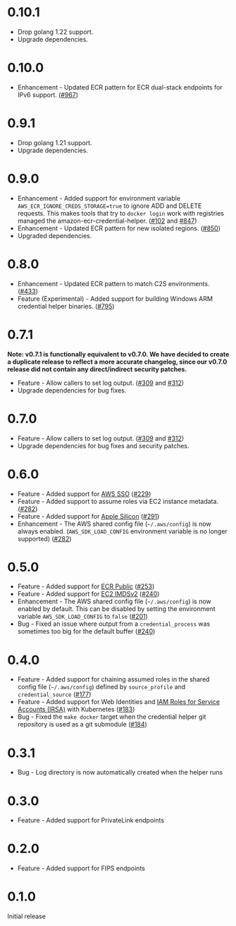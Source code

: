 # 0.10.1
* Drop golang 1.22 support.
* Upgrade dependencies.
# 0.10.0
* Enhancement - Updated ECR pattern for ECR dual-stack endpoints for IPv6 support. ([#967](https://github.com/awslabs/amazon-ecr-credential-helper/issues/967))

# 0.9.1
* Drop golang 1.21 support.
* Upgrade dependencies.

# 0.9.0
* Enhancement - Added support for environment variable `AWS_ECR_IGNORE_CREDS_STORAGE=true` to ignore ADD and DELETE requests. This makes tools that try to `docker login` work with registries managed the amazon-ecr-credential-helper. ([#102](https://github.com/awslabs/amazon-ecr-credential-helper/issues/102) and [#847](https://github.com/awslabs/amazon-ecr-credential-helper/pull/847))
* Enhancement - Updated ECR pattern for new isolated regions. ([#850](https://github.com/awslabs/amazon-ecr-credential-helper/pull/850))
* Upgraded dependencies.

# 0.8.0
* Enhancement - Updated ECR pattern to match C2S environments. ([#433](https://github.com/awslabs/amazon-ecr-credential-helper/issues/433))
* Feature (Experimental) - Added support for building Windows ARM credential helper binaries. ([#795](https://github.com/awslabs/amazon-ecr-credential-helper/issues/795))

# 0.7.1

**Note: v0.7.1 is functionally equivalent to v0.7.0. We have decided to create a duplicate release to reflect a more accurate changelog, since our v0.7.0 release did not contain
any direct/indirect security patches.**

* Feature - Allow callers to set log output. ([#309](https://github.com/awslabs/amazon-ecr-credential-helper/pull/309) and [#312](https://github.com/awslabs/amazon-ecr-credential-helper/pull/312))
* Upgrade dependencies for bug fixes.
  
# 0.7.0

* Feature - Allow callers to set log output. ([#309](https://github.com/awslabs/amazon-ecr-credential-helper/pull/309) and [#312](https://github.com/awslabs/amazon-ecr-credential-helper/pull/312))
* Upgrade dependencies for bug fixes and security patches. 

# 0.6.0

* Feature - Added support for [AWS SSO](https://aws.amazon.com/single-sign-on/) ([#229](https://github.com/awslabs/amazon-ecr-credential-helper/issues/229))
* Feature - Added support to assume roles via EC2 instance metadata. ([#282](https://github.com/awslabs/amazon-ecr-credential-helper/issues/282))
* Feature - Added support for [Apple Silicon](https://go.dev/doc/go1.16#darwin) ([#291](https://github.com/awslabs/amazon-ecr-credential-helper/pull/291))
* Enhancement - The AWS shared config file (`~/.aws/config`) is now always enabled. (`AWS_SDK_LOAD_CONFIG` environment variable is no longer supported) ([#282](https://github.com/awslabs/amazon-ecr-credential-helper/issues/282))

# 0.5.0

* Feature - Added support for [ECR Public](https://gallery.ecr.aws) ([#253](https://github.com/awslabs/amazon-ecr-credential-helper/pull/253))
* Feature - Added support for [EC2 IMDSv2](https://docs.aws.amazon.com/AWSEC2/latest/UserGuide/configuring-instance-metadata-service.html) ([#240](https://github.com/awslabs/amazon-ecr-credential-helper/pull/240))
* Enhancement - The AWS shared config file (`~/.aws/config`) is now enabled by default.  This can be disabled by setting the environment variable `AWS_SDK_LOAD_CONFIG` to `false` ([#201](https://github.com/awslabs/amazon-ecr-credential-helper/pull/201))
* Bug - Fixed an issue where output from a `credential_process` was sometimes too big for the default buffer ([#240](https://github.com/awslabs/amazon-ecr-credential-helper/pull/240))

# 0.4.0

* Feature - Added support for chaining assumed roles in the shared config file (`~/.aws/config`) defined by `source_profile` and `credential_source` ([#177](https://github.com/awslabs/amazon-ecr-credential-helper/pull/177))
* Feature - Added support for Web Identities and [IAM Roles for Service Accounts (IRSA)](https://docs.aws.amazon.com/eks/latest/userguide/iam-roles-for-service-accounts.html) with Kubernetes ([#183](https://github.com/awslabs/amazon-ecr-credential-helper/pull/183))
* Bug - Fixed the `make docker` target when the credential helper git repository is used as a git submodule ([#184](https://github.com/awslabs/amazon-ecr-credential-helper/issues/184))

# 0.3.1

* Bug - Log directory is now automatically created when the helper runs

# 0.3.0

* Feature - Added support for PrivateLink endpoints

# 0.2.0

* Feature - Added support for FIPS endpoints

# 0.1.0

Initial release


